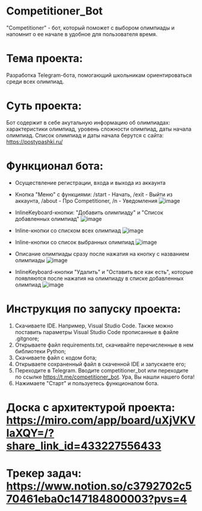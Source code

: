 # Competitioner_Bot
"Competitioner" - бот, который поможет с выбором олимпиады и напомнит о ее начале в удобное для пользователя время. 

# Тема проекта: 
Разработка Telegram-бота, помогающий школьникам ориентироваться среди всех олимпиад.

# Суть проекта: 
Бот содержит в себе акутальную информацию об олимпиадах: характеристики олимпиад, уровень сложности олимпиад, даты начала олимпиад. Список олимпиад и даты начала берутся с сайта: https://postypashki.ru/

# Функционал бота: 

* Осуществление регистрации, входа и выхода из аккаунта

* Кнопка "Меню" с функциями: /start - Начать, /exit - Выйти из аккаунта, /about - Про Competitioner, /n - Уведомления
![image](https://github.com/fehrale/Competitioner/assets/144523523/f6a17198-b94a-403b-a12b-42b32270297b)


* InlineKeyboard-кнопки: "Добавить олимпиаду" и "Список добавленных олимпиад" 
![image](https://github.com/fehrale/Competitioner/assets/144523523/ca51be04-0649-431c-ab0d-c85fe68e2e5f)

* Inline-кнопки со списком всех олимпиад 
![image](https://github.com/fehrale/Competitioner/assets/144523523/4464d8ca-f581-492e-9f4a-15128adeec95)


* Inline-кнопки со список выбранных олимпиад
![image](https://github.com/fehrale/Competitioner/assets/144523523/f368fb3f-4cfc-4715-9cc8-31ef01c135cf)


* Описание олимпиады сразу после нажатия на кнопку с названием олимпиады 
![image](https://github.com/fehrale/Competitioner/assets/144523523/21d5abc5-979b-4bc2-a2bf-062ff6671f12)

* InlineKeyboard-кнопки "Удалить" и "Оставить все как есть", которые появляются после нажатия на олимпиаду в списке добавленных олимпиад
![image](https://github.com/fehrale/Competitioner/assets/144523523/b6005adf-6ddd-4100-a06b-272b7f5c25e7)

# Инструкция по запуску проекта: 
1. Скачиваете IDE. Например, Visual Studio Code. Также можно поставить параметры Visual Studio Code прописанные в файле .gitgnore;
2. Открываете файл requirements.txt, скачивайте перечисленные в нем библиотеки Python;
3. Скачиваете файл с кодом бота; 
4. Открываете сохраненный файл в скаченной IDE и запускаете его;
5. Переходите в Telegram. Вводите competitioner_bot или переходите по ссылке https://t.me/competitioner_bot. Ура, Вы нашли нашего бота! 
6. Нажимаете "Старт" и пользуетесь функционалом бота.


# Доска с архитектурой проекта: https://miro.com/app/board/uXjVKVIaXQY=/?share_link_id=433227556433 

# Трекер задач: https://www.notion.so/c3792702c570461eba0c147184800003?pvs=4 
